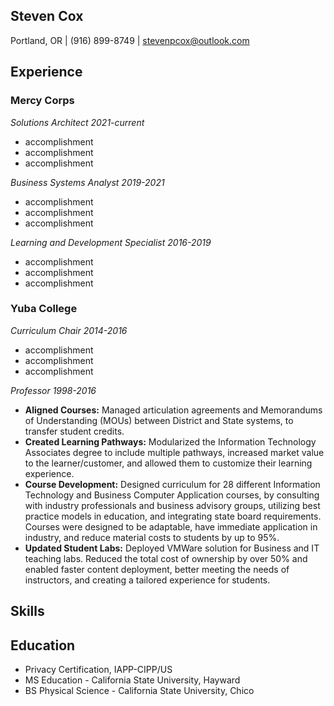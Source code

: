 ## Steven Cox

Portland, OR | (916) 899-8749 | stevenpcox@outlook.com 

## Experience

### Mercy Corps 

*Solutions Architect 2021-current*
- accomplishment
- accomplishment
- accomplishment

*Business Systems Analyst 2019-2021*
- accomplishment
- accomplishment
- accomplishment

*Learning and Development Specialist 2016-2019*
- accomplishment
- accomplishment
- accomplishment

### Yuba College 

*Curriculum Chair 2014-2016*
- accomplishment
- accomplishment
- accomplishment

*Professor 1998-2016*
- **Aligned Courses:** Managed articulation agreements and Memorandums of Understanding (MOUs)
between District and State systems, to transfer student credits.
- **Created Learning Pathways:** Modularized the Information Technology Associates degree to include
multiple pathways, increased market value to the learner/customer, and allowed them to customize
their learning experience.
- **Course Development:** Designed curriculum for 28 different Information Technology and Business
Computer Application courses, by consulting with industry professionals and business advisory groups,
utilizing best practice models in education, and integrating state board requirements. Courses were
designed to be adaptable, have immediate application in industry, and reduce material costs to
students by up to 95%.
- **Updated Student Labs:** Deployed VMWare solution for Business and IT teaching labs. Reduced the
total cost of ownership by over 50% and enabled faster content deployment, better meeting the needs
of instructors, and creating a tailored experience for students.

## Skills



## Education
- Privacy Certification, IAPP-CIPP/US
- MS Education - California State University, Hayward
- BS Physical Science - California State University, Chico
